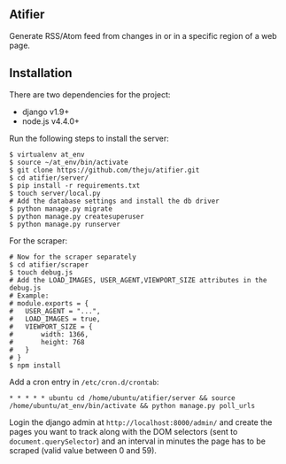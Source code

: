 Atifier
--------

Generate RSS/Atom feed from changes in or in a specific region of a web page.

Installation
-------------

There are two dependencies for the project:
* django v1.9+
* node.js v4.4.0+

Run the following steps to install the server:

```
$ virtualenv at_env
$ source ~/at_env/bin/activate
$ git clone https://github.com/theju/atifier.git
$ cd atifier/server/
$ pip install -r requirements.txt
$ touch server/local.py
# Add the database settings and install the db driver
$ python manage.py migrate
$ python manage.py createsuperuser
$ python manage.py runserver
```

For the scraper:

```
# Now for the scraper separately
$ cd atifier/scraper
$ touch debug.js
# Add the LOAD_IMAGES, USER_AGENT,VIEWPORT_SIZE attributes in the debug.js
# Example:
# module.exports = {
#   USER_AGENT = "...",
#   LOAD_IMAGES = true,
#   VIEWPORT_SIZE = {
#       width: 1366,
#       height: 768
#   }
# }
$ npm install
```

Add a cron entry in `/etc/cron.d/crontab`:

```
* * * * * ubuntu cd /home/ubuntu/atifier/server && source /home/ubuntu/at_env/bin/activate && python manage.py poll_urls
```

Login the django admin at `http://localhost:8000/admin/` and create the
pages you want to track along with the DOM selectors (sent to
`document.querySelector`) and an interval in minutes the page has to be
scraped (valid value between 0 and 59).
